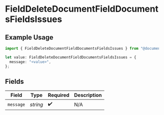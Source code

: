 # FieldDeleteDocumentFieldDocumentsFieldsIssues

## Example Usage

```typescript
import { FieldDeleteDocumentFieldDocumentsFieldsIssues } from "@documenso/sdk-typescript/models/errors";

let value: FieldDeleteDocumentFieldDocumentsFieldsIssues = {
  message: "<value>",
};
```

## Fields

| Field              | Type               | Required           | Description        |
| ------------------ | ------------------ | ------------------ | ------------------ |
| `message`          | *string*           | :heavy_check_mark: | N/A                |